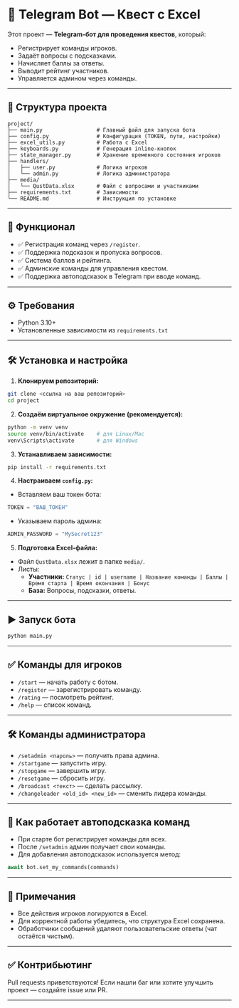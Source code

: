 # 🧩 Telegram Bot — Квест с Excel

Этот проект — **Telegram-бот для проведения квестов**, который:
- Регистрирует команды игроков.
- Задаёт вопросы с подсказками.
- Начисляет баллы за ответы.
- Выводит рейтинг участников.
- Управляется админом через команды.

---

## 📂 **Структура проекта**

```
project/
├── main.py                 # Главный файл для запуска бота
├── config.py               # Конфигурация (TOKEN, пути, настройки)
├── excel_utils.py          # Работа с Excel
├── keyboards.py            # Генерация inline-кнопок
├── state_manager.py        # Хранение временного состояния игроков
├── handlers/
│   ├── user.py             # Логика игроков
│   └── admin.py            # Логика администратора
├── media/
│   └── QustData.xlsx       # Файл с вопросами и участниками
├── requirements.txt        # Зависимости
└── README.md               # Инструкция по установке
```

---

## 🚀 **Функционал**
- ✅ Регистрация команд через `/register`.
- ✅ Поддержка подсказок и пропуска вопросов.
- ✅ Система баллов и рейтинга.
- ✅ Админские команды для управления квестом.
- ✅ Поддержка автоподсказок в Telegram при вводе команд.

---

## ⚙ **Требования**
- Python 3.10+
- Установленные зависимости из `requirements.txt`

---

## 🛠 **Установка и настройка**

1. **Клонируем репозиторий:**
```bash
git clone <ссылка на ваш репозиторий>
cd project
```

2. **Создаём виртуальное окружение (рекомендуется):**
```bash
python -m venv venv
source venv/bin/activate    # для Linux/Mac
venv\Scripts\activate       # для Windows
```

3. **Устанавливаем зависимости:**
```bash
pip install -r requirements.txt
```

4. **Настраиваем `config.py`:**
- Вставляем ваш токен бота:
```python
TOKEN = "ВАШ_ТОКЕН"
```
- Указываем пароль админа:
```python
ADMIN_PASSWORD = "MySecret123"
```

5. **Подготовка Excel-файла:**
- Файл `QustData.xlsx` лежит в папке `media/`.
- Листы:
    - **Участники:** `Статус | id | username | Название команды | Баллы | Время старта | Время окончания | Бонус`
    - **База:** Вопросы, подсказки, ответы.

---

## ▶ **Запуск бота**
```bash
python main.py
```

---

## ✅ **Команды для игроков**
- `/start` — начать работу с ботом.
- `/register` — зарегистрировать команду.
- `/rating` — посмотреть рейтинг.
- `/help` — список команд.

---

## 🛠 **Команды администратора**
- `/setadmin <пароль>` — получить права админа.
- `/startgame` — запустить игру.
- `/stopgame` — завершить игру.
- `/resetgame` — сбросить игру.
- `/broadcast <текст>` — сделать рассылку.
- `/changeleader <old_id> <new_id>` — сменить лидера команды.

---

## 🔧 **Как работает автоподсказка команд**
- При старте бот регистрирует команды для всех.
- После `/setadmin` админ получает свои команды.
- Для добавления автоподсказок используется метод:
```python
await bot.set_my_commands(commands)
```

---

## 📌 **Примечания**
- Все действия игроков логируются в Excel.
- Для корректной работы убедитесь, что структура Excel сохранена.
- Обработчики сообщений удаляют пользовательские ответы (чат остаётся чистым).

---

## ✅ **Контрибьютинг**
Pull requests приветствуются! Если нашли баг или хотите улучшить проект — создайте issue или PR.

---
